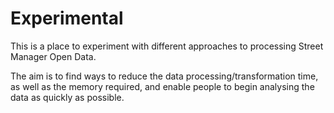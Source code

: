 # Experimental

This is a place to experiment with different approaches to processing Street Manager Open Data.

The aim is to find ways to reduce the data processing/transformation time, as well as the memory required, and enable people to begin analysing the data as quickly as possible.
